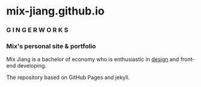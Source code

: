 # mix-jiang.github.io
### G I N G E R W O R K S
### Mix's personal site & portfolio
Mix Jiang is a bachelor of economy who is enthusiastic in [design](https://www.dribbble.com/mixjiang "Mix Jiang - Dribbble") and front-end developing.

The repository based on GitHub Pages and jekyll. 

